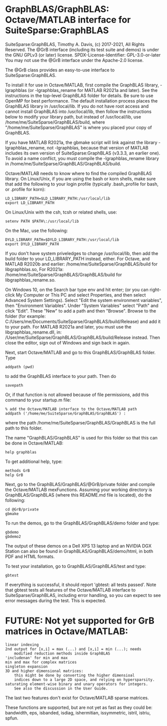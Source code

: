 # GraphBLAS/GraphBLAS: Octave/MATLAB interface for SuiteSparse:GraphBLAS

SuiteSparse:GraphBLAS, Timothy A. Davis, (c) 2017-2021, All Rights Reserved.
The @GrB interface (including its test suite and demos) is under the GNU
GPLv3 (or later) license.
SPDX-License-Identifier: GPL-3.0-or-later
You may not use the @GrB interface under the Apache-2.0 license.

The @GrB class provides an easy-to-use interface to SuiteSparse:GraphBLAS.

To install it for use in Octave/MATLAB, first compile the GraphBLAS library,
-lgraphblas (or -lgraphblas_rename for MATLAB R2021a and later).  See the
instructions in the top-level GraphBLAS folder for details.  Be sure to use
OpenMP for best performance.  The default installation process places the
GraphBLAS library in /usr/local/lib.  If you do not have root access and cannot
install GraphBLAS into /usr/local/lib, then follow the instructions below to
modify your library path, but instead of /usr/local/lib, use
/home/me/SuiteSparse/GraphBLAS/build, where "/home/me/SuiteSparse/GraphBLAS" is
where you placed your copy of GraphBLAS.

If you have MATLAB R2021a, the gbmake script will link against the library
-lgraphblas_rename, not -lgraphblas, because that version of MATLAB includes
its own version of SuiteSparse:GraphBLAS (v3.3.3, an earlier one).  To avoid a
name conflict, you must compile the -lgraphblas_rename library in
/home/me/SuiteSparse/GraphBLAS/GraphBLAS/build.

Octave/MATLAB needs to know where to find the compiled GraphBLAS library.  On
Linux/Unix, if you are using the bash or korn shells, make sure that add the
following to your login profile (typically .bash_profile for bash, or .profile
for korn):

    LD_LIBRARY_PATH=$LD_LIBRARY_PATH:/usr/local/lib
    export LD_LIBRARY_PATH

On Linux/Unix with the csh, tcsh or related shells, use:

    setenv PATH $PATH\:/usr/local/lib

On the Mac, use the following:

    DYLD_LIBRARY_PATH=$DYLD_LIBRARY_PATH:/usr/local/lib
    export DYLD_LIBRARY_PATH

If you don't have system priveledges to change /usr/local/lib, then add the
build folder to your LD_LIBRARY_PATH instead, either.  For Octave, and MATLAB
R2020b and earlier: /home/me/SuiteSparse/GraphBLAS/build for libgraphblas.so,
For R2021a:  /home/me/SuiteSparse/GraphBLAS/GraphBLAS/build for
libgraphblas_rename.so.

On Windows 10, on the Search bar type env and hit enter; (or you can
right-click My Computer or This PC and select Properties, and then select
Advanced System Settings).  Select "Edit the system environment variables",
then "Environment Variables".  Under "System Variables" select "Path" and click
"Edit".  These "New" to add a path and then "Browse".  Browse to the folder
(for example: C:/Users/me/Documents/SuiteSparse/GraphBLAS/build/Release) and
add it to your path.  For MATLAB R2021a and later, you must use the
libgraphblas_rename.dll, in:
/User/me/SuiteSparse/GraphBLAS/GraphBLAS/build/Release instead.  Then close the
editor, sign out of Windows and sign back in again.

Next, start Octave/MATLAB and go to this GraphBLAS/GraphBLAS folder.  Type

    addpath (pwd)

to add the GraphBLAS interface to your path.  Then do

    savepath

Or, if that function is not allowed because of file permissions, add this
command to your startup.m file:

    % add the Octave/MATLAB interface to the Octave/MATLAB path
    addpath ('/home/me/SuiteSparse/GraphBLAS/GraphBLAS') :

where the path /home/me/SuiteSparse/GraphBLAS/GraphBLAS is the full path to
this folder.

The name "GraphBLAS/GraphBLAS" is used for this folder so that this can be done
in Octave/MATLAB:

    help graphblas

To get additional help, type:

    methods GrB
    help GrB

Next, go to the GraphBLAS/GraphBLAS/@GrB/private folder and compile the
Octave/MATLAB mexFunctions.  Assuming your working directory is
GraphBLAS/GraphBLAS (where this README.md file is located), do the following:

    cd @GrB/private
    gbmake

To run the demos, go to the GraphBLAS/GraphBLAS/demo folder and type:

    gbdemo
    gbdemo2

The output of these demos on a Dell XPS 13 laptop and an NVIDIA DGX Station can
also be found in GraphBLAS/GraphBLAS/demo/html, in both PDF and HTML formats.

To test your installation, go to GraphBLAS/GraphBLAS/test and type:

    gbtest

If everything is successful, it should report 'gbtest: all tests passed'.  Note
that gbtest tests all features of the Octave/MATLAB interface to
SuiteSparse/GraphBLAS, including error handling, so you can expect to see error
messages during the test.  This is expected.

# FUTURE: Not yet supported for GrB matrices in Octave/MATLAB:

    linear indexing
    2nd output for [x,i] = max (...) and [x,i] = min (...); needs
        modified reduction methods inside GraphBLAS
    'includenan' for min and max
    min and max for complex matrices
    singleton expansion
    3D and higher dimensional matrices:
        this might be done by converting the higher dimensioal
        indices down to a large 2D space, and relying on hypersparsity.
    saturating element-wise binary and unary operators for integers.
        See also the discussion in the User Guide.

The last two features don't exist for Octave/MATLAB sparse matrices.

These functions are supported, but are not yet as fast as they could be:
bandwidth, eps, isbanded, isdiag, ishermitian, issymmetric, istril, istriu,
spfun.

